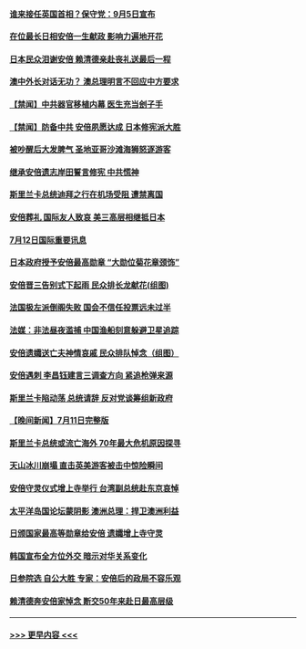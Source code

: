 #### [谁来接任英国首相？保守党：9月5日宣布](../pages/prog202/a103477682.md?t=07130701) 
#### [在位最长日相安倍一生献政 影响力遍地开花](../pages/prog202/a103477674.md?t=07130701) 
#### [日本民众泪谢安倍 赖清德亲赴丧礼送最后一程](../pages/prog202/a103477676.md?t=07130701) 
#### [澳中外长对话无功？ 澳总理明言不回应中方要求](../pages/prog202/a103477664.md?t=07130701) 
#### [【禁闻】中共器官移植内幕 医生充当刽子手](../pages/prog202/a103477582.md?t=07130701) 
#### [【禁闻】防备中共 安倍夙愿达成 日本修宪派大胜](../pages/prog202/a103477584.md?t=07130701) 
#### [被吵醒后大发脾气 圣地亚哥沙滩海狮怒逐游客](../pages/prog202/a103477393.md?t=07130701) 
#### [继承安倍遗志岸田誓言修宪 中共慌神](../pages/prog202/a103477404.md?t=07130701) 
#### [斯里兰卡总统迪拜之行在机场受阻 遭禁离国](../pages/prog202/a103477381.md?t=07130701) 
#### [安倍葬礼 国际友人致哀 美三高层相继抵日本](../pages/prog202/a103477367.md?t=07130701) 
#### [7月12日国际重要讯息](../pages/prog202/a103477364.md?t=07130701) 
#### [日本政府授予安倍最高勋章 “大勋位菊花章颈饰”](../pages/prog202/a103477317.md?t=07130701) 
#### [安倍晋三告别式下起雨 民众排长龙献花(组图)](../pages/prog202/a103477280.md?t=07130701) 
#### [法国极左派倒阁失败 国会不信任投票远未过半](../pages/prog202/a103477241.md?t=07130701) 
#### [法媒：非法昼夜滥捕 中国渔船刻意躲避卫星追踪](../pages/prog202/a103477165.md?t=07130701) 
#### [安倍遗孀送亡夫神情哀戚 民众排队悼念（组图）](../pages/prog202/a103477052.md?t=07130701) 
#### [安倍遇刺 李昌钰建言三调查方向 紧追枪弹来源](../pages/prog202/a103477108.md?t=07130701) 
#### [斯里兰卡陷动荡 总统请辞 反对党谈筹组新政府](../pages/prog202/a103477117.md?t=07130701) 
#### [【晚间新闻】7月11日完整版](../pages/prog202/a103477093.md?t=07130701) 
#### [斯里兰卡总统或流亡海外 70年最大危机原因探寻](../pages/prog202/a103477019.md?t=07130701) 
#### [天山冰川崩塌 直击英美游客被击中惊险瞬间](../pages/prog202/a103477030.md?t=07130701) 
#### [安倍守灵仪式增上寺举行 台湾副总统赴东京哀悼](../pages/prog202/a103477017.md?t=07130701) 
#### [太平洋岛国论坛蒙阴影 澳洲总理：捍卫澳洲利益](../pages/prog202/a103476943.md?t=07130701) 
#### [日颁国家最高等勋章给安倍 遗孀增上寺守灵](../pages/prog202/a103476929.md?t=07130701) 
#### [韩国宣布全方位外交 暗示对华关系变化](../pages/prog202/a103476923.md?t=07130701) 
#### [日参院选 自公大胜 专家：安倍后的政局不容乐观](../pages/prog202/a103476921.md?t=07130701) 
#### [赖清德奔安倍家悼念 断交50年来赴日最高层级](../pages/prog202/a103476919.md?t=07130701) 

----
#### [ >>> 更早内容 <<< ](../indexes/prog202-earlier.md)
